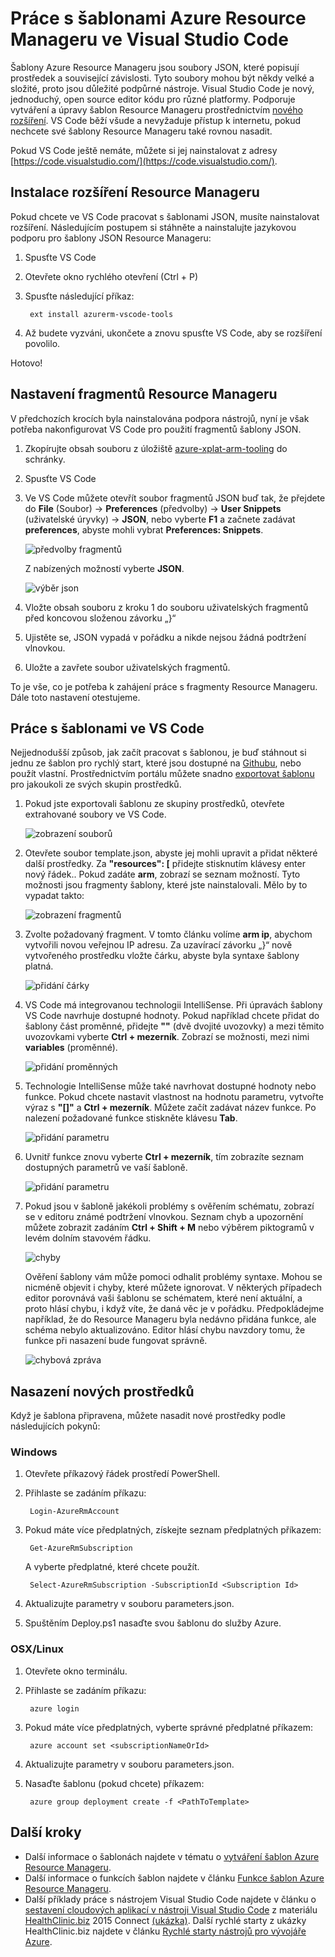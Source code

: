 <properties
   pageTitle="Použití VS Code se šablonami Resource Manageru | Microsoft Azure"
   description="Zobrazuje, jak nastavit Visual Studio Code pro vytvoření šablony Azure Resource Manageru."
   services="azure-resource-manager"
   documentationCenter="na"
   authors="cmatskas"
   manager="timlt"
   editor="tysonn"/>

<tags
   ms.service="azure-resource-manager"
   ms.devlang="na"
   ms.topic="get-started-article"
   ms.tgt_pltfrm="na"
   ms.workload="na"
   ms.date="06/29/2016"
   ms.author="chmatsk;tomfitz"/>

# Práce s šablonami Azure Resource Manageru ve Visual Studio Code

Šablony Azure Resource Manageru jsou soubory JSON, které popisují prostředek a související závislosti. Tyto soubory mohou být někdy velké a složité, proto jsou důležité podpůrné nástroje. Visual Studio Code je nový, jednoduchý, open source editor kódu pro různé platformy. Podporuje vytváření a úpravy šablon Resource Manageru prostřednictvím [nového rozšíření](https://marketplace.visualstudio.com/items?itemName=msazurermtools.azurerm-vscode-tools). VS Code běží všude a nevyžaduje přístup k internetu, pokud nechcete své šablony Resource Manageru také rovnou nasadit.

Pokud VS Code ještě nemáte, můžete si jej nainstalovat z adresy [https://code.visualstudio.com/](https://code.visualstudio.com/).

## Instalace rozšíření Resource Manageru

Pokud chcete ve VS Code pracovat s šablonami JSON, musíte nainstalovat rozšíření. Následujícím postupem si stáhněte a nainstalujte jazykovou podporu pro šablony JSON Resource Manageru:

1. Spusťte VS Code 
2. Otevřete okno rychlého otevření (Ctrl + P) 
3. Spusťte následující příkaz: 

        ext install azurerm-vscode-tools

4. Až budete vyzváni, ukončete a znovu spusťte VS Code, aby se rozšíření povolilo. 

 Hotovo!

## Nastavení fragmentů Resource Manageru

V předchozích krocích byla nainstalována podpora nástrojů, nyní je však potřeba nakonfigurovat VS Code pro použití fragmentů šablony JSON.

1. Zkopírujte obsah souboru z úložiště [azure-xplat-arm-tooling](https://raw.githubusercontent.com/Azure/azure-xplat-arm-tooling/master/VSCode/armsnippets.json) do schránky.
2. Spusťte VS Code 
3. Ve VS Code můžete otevřít soubor fragmentů JSON buď tak, že přejdete do **File** (Soubor)  -> **Preferences** (předvolby)  -> **User Snippets** (uživatelské úryvky)  -> **JSON**, nebo vyberte **F1** a začnete zadávat **preferences**, abyste mohli vybrat **Preferences: Snippets**.

    ![předvolby fragmentů](./media/resource-manager-vs-code/preferences-snippets.png)

    Z nabízených možností vyberte **JSON**.

    ![výběr json](./media/resource-manager-vs-code/select-json.png)

4. Vložte obsah souboru z kroku 1 do souboru uživatelských fragmentů před koncovou složenou závorku „}“ 
5. Ujistěte se, JSON vypadá v pořádku a nikde nejsou žádná podtržení vlnovkou. 
6. Uložte a zavřete soubor uživatelských fragmentů.

To je vše, co je potřeba k zahájení práce s fragmenty Resource Manageru. Dále toto nastavení otestujeme.

## Práce s šablonami ve VS Code

Nejjednodušší způsob, jak začít pracovat s šablonou, je buď stáhnout si jednu ze šablon pro rychlý start, které jsou dostupné na [Githubu](https://github.com/Azure/azure-quickstart-templates), nebo použít vlastní. Prostřednictvím portálu můžete snadno [exportovat šablonu](resource-manager-export-template.md) pro jakoukoli ze svých skupin prostředků. 

1. Pokud jste exportovali šablonu ze skupiny prostředků, otevřete extrahované soubory ve VS Code.

    ![zobrazení souborů](./media/resource-manager-vs-code/show-files.png)

2. Otevřete soubor template.json, abyste jej mohli upravit a přidat některé další prostředky. Za **"resources": [** přidejte stisknutím klávesy enter nový řádek.. Pokud zadáte **arm**, zobrazí se seznam možností. Tyto možnosti jsou fragmenty šablony, které jste nainstalovali. Mělo by to vypadat takto: 

    ![zobrazení fragmentů](./media/resource-manager-vs-code/type-snippets.png)

3. Zvolte požadovaný fragment. V tomto článku volíme **arm ip**, abychom vytvořili novou veřejnou IP adresu. Za uzavírací závorku „}“ nově vytvořeného prostředku vložte čárku, abyste byla syntaxe šablony platná.

     ![přidání čárky](./media/resource-manager-vs-code/add-comma.png)

4. VS Code má integrovanou technologii IntelliSense. Při úpravách šablony VS Code navrhuje dostupné hodnoty. Pokud například chcete přidat do šablony část proměnné, přidejte **""** (dvě dvojité uvozovky) a mezi těmito uvozovkami vyberte **Ctrl + mezerník**. Zobrazí se možnosti, mezi nimi **variables** (proměnné).

    ![přidání proměnných](./media/resource-manager-vs-code/add-variables.png)

5. Technologie IntelliSense může také navrhovat dostupné hodnoty nebo funkce. Pokud chcete nastavit vlastnost na hodnotu parametru, vytvořte výraz s **"[]"** a **Ctrl + mezerník**. Můžete začít zadávat název funkce. Po nalezení požadované funkce stiskněte klávesu **Tab**.

    ![přidání parametru](./media/resource-manager-vs-code/select-parameters.png)

6. Uvnitř funkce znovu vyberte **Ctrl + mezerník**, tím zobrazíte seznam dostupných parametrů ve vaší šabloně.

    ![přidání parametru](./media/resource-manager-vs-code/select-avail-parameters.png)

7. Pokud jsou v šabloně jakékoli problémy s ověřením schématu, zobrazí se v editoru známé podtržení vlnovkou. Seznam chyb a upozornění můžete zobrazit zadáním **Ctrl + Shift + M** nebo výběrem piktogramů v levém dolním stavovém řádku.

    ![chyby](./media/resource-manager-vs-code/errors.png)

    Ověření šablony vám může pomoci odhalit problémy syntaxe. Mohou se nicméně objevit i chyby, které můžete ignorovat. V některých případech editor porovnává vaši šablonu se schématem, které není aktuální, a proto hlásí chybu, i když víte, že daná věc je v pořádku. Předpokládejme například, že do Resource Manageru byla nedávno přidána funkce, ale schéma nebylo aktualizováno. Editor hlásí chybu navzdory tomu, že funkce při nasazení bude fungovat správně.

    ![chybová zpráva](./media/resource-manager-vs-code/unrecognized-function.png)

## Nasazení nových prostředků

Když je šablona připravena, můžete nasadit nové prostředky podle následujících pokynů: 

### Windows

1. Otevřete příkazový řádek prostředí PowerShell. 
2. Přihlaste se zadáním příkazu: 

        Login-AzureRmAccount 

3. Pokud máte více předplatných, získejte seznam předplatných příkazem:

        Get-AzureRmSubscription

    A vyberte předplatné, které chcete použít.
   
        Select-AzureRmSubscription -SubscriptionId <Subscription Id>

4. Aktualizujte parametry v souboru parameters.json.
5. Spuštěním Deploy.ps1 nasaďte svou šablonu do služby Azure.

### OSX/Linux

1. Otevřete okno terminálu. 
2. Přihlaste se zadáním příkazu:

        azure login 

3. Pokud máte více předplatných, vyberte správné předplatné příkazem:

        azure account set <subscriptionNameOrId> 

4. Aktualizujte parametry v souboru parameters.json.
5. Nasaďte šablonu (pokud chcete) příkazem:

        azure group deployment create -f <PathToTemplate> 

## Další kroky

- Další informace o šablonách najdete v tématu o [vytváření šablon Azure Resource Manageru](resource-group-authoring-templates.md).
- Další informace o funkcích šablon najdete v článku [Funkce šablon Azure Resource Manageru](resource-group-template-functions.md).
- Další příklady práce s nástrojem Visual Studio Code najdete v článku o [sestavení cloudových aplikací v nástroji Visual Studio Code](https://github.com/Microsoft/HealthClinic.biz/wiki/Build-cloud-apps-with-Visual-Studio-Code) z materiálu [HealthClinic.biz](https://github.com/Microsoft/HealthClinic.biz) 2015 Connect [(ukázka)](https://blogs.msdn.microsoft.com/visualstudio/2015/12/08/connectdemos-2015-healthclinic-biz/). Další rychlé starty z ukázky HealthClinic.biz najdete v článku [Rychlé starty nástrojů pro vývojáře Azure](https://github.com/Microsoft/HealthClinic.biz/wiki/Azure-Developer-Tools-Quickstarts).



<!--HONumber=Aug16_HO4-->


